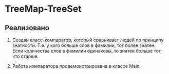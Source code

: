 # TreeMap-TreeSet

## Реализовано

1. Создан класс-компаратор, который сравнивает людей по принципу знатности.
Т.е. у кого больше слов в фамилии, тот более знатен.
Если количества слов в фамилии одинаковы, то знатен больше тот, кто старше.

2. Работа компаратора продемонстрирована в классе Main.

